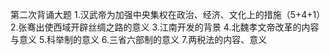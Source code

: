第二次背诵大题
1.汉武帝为加强中央集权在政治、经济、文化上的措施（5+4+1）
2.张骞出使西域开辟丝绸之路的意义
3.江南开发的背景
4.北魏孝文帝改革的内容与意义
5.科举制的意义
6.三省六部制的意义
7.两税法的内容、意义
